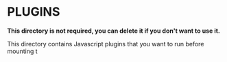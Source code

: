 # PLUGINS

**This directory is not required, you can delete it if you don't want to use it.**

This directory contains Javascript plugins that you want to run before mounting t